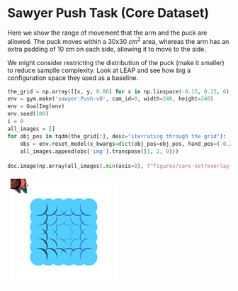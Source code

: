
# Sawyer Push Task (Core Dataset)

Here we show the range of movement that the arm and the
puck are allowed. The puck moves within a 30x30 $cm^2$ 
area, whereas the arm has an extra padding of 10 cm on 
each side, allowing it to move to the side.

We might consider restricting the distribution of the puck (make it smaller) to reduce samplle complexity. Look at LEAP and see how big a configuration space they used as a baseline.

``` python
the_grid = np.array([[x, y, 0.06] for x in np.linspace(-0.15, 0.15, 6) for y in np.linspace(0.35, 0.65, 6)])
env = gym.make('sawyer:Push-v0', cam_id=0, width=240, height=240)
env = GoalImg(env)
env.seed(100)
i = 0
all_images = []
for obj_pos in tqdm(the_grid[:], desc="iterrating through the grid"):
    obs = env.reset_model(x_kwargs=dict(obj_pos=obj_pos, hand_pos=(-0.25, 0.25, 0.06)))
    all_images.append(obs['img'].transpose([1, 2, 0]))

doc.image(np.array(all_images).min(axis=0), f"figures/core-set/overlay.png", caption=f"")
```
<div style="flex-wrap:wrap; display:flex; flex-direction:row; item-align:center;"><div><div style="text-align: center"></div><img style="margin:0.5em;" src="figures/core-set/overlay.png" /></div></div>
